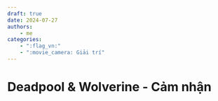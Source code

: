 ```yaml
---
draft: true
date: 2024-07-27
authors:
    - me
categories:
    - ":flag_vn:"
    - ":movie_camera: Giải trí"
---
```

# **Deadpool & Wolverine** - Cảm nhận